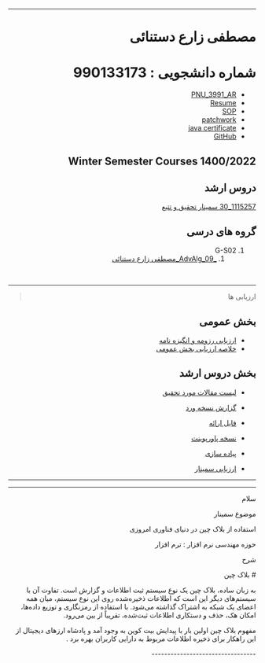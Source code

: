 <div dir="rtl">
  
  ---------

# مصطفی زارع دستنائی
# شماره دانشجویی : 990133173

- [PNU_3991_AR](https://github.com/mostafazare2008/PNU_3991_AR)
- [Resume](https://github.com/mostafazare2008/mostafazare2008.github.io.git) 
- [SOP](https://github.com/mostafazare2008/SOP.git)
- [patchwork](https://github.com/mostafazare2008/patchwork.git)
- [java certificate](https://github.com/mostafazare2008/PNU_3991_AR/blob/main/cert-1024-20425881.jpg)
- [GitHub](https://github.com/mostafazare2008)


## Winter Semester Courses 1400/2022

## دروس ارشد

[1115257_30 سمینار تحقیق و تتبع](https://github.com/mostafazare2008/seminar.git)

## گروه های درسی
1. G-S02
    1. [_AdvAlg_09_مصطفی زارع دستنائی](https://github.com/AliRazavi-edu/PNU_3991/tree/master/_MSc/AdvancedAlgorithms/1115025_01/09_%D9%85%D8%B5%D8%B7%D9%81%D9%8A%20%D8%B2%D8%A7%D8%B1%D8%B9%20%D8%AF%D8%B3%D8%AA%D9%86%D8%A7%D8%A6%D9%8A)
<br>

---------
> ارزیابی ها

## بخش عمومی
- [ارزیابی رزومه و انگیزه نامه]()
- [خلاصه ارزیابی بخش عمومی]()

## بخش دروس ارشد
- [لیست مقالات مورد تحقیق](https://github.com/mostafazare2008/seminar/tree/main/%D9%85%D8%B3%D8%AA%D9%86%D8%AF%D8%A7%D8%AA/Article)
- [گزارش نسخه ورد](https://github.com/mostafazare2008/seminar)
- [فایل ارائه](https://github.com/mostafazare2008/seminar)
- [نسخه پاورپوینت](https://github.com/mostafazare2008/seminar/tree/main/%D9%85%D8%B3%D8%AA%D9%86%D8%AF%D8%A7%D8%AA/Powerpoint)

- [پیاده سازی]()

- [ارزیابی سمینار](https://github.com/mostafazare2008/seminar/blob/main/MK_Seminar_Scoring_AR_1400.pdf)

---------

----------------
<p align="right">سلام</p>
<p align="right">موضوع سمینار</p>
<p align="right">استفاده از بلاک چین در دنیای فناوری امروزی</p>
<p align="right">حوزه مهندسی نرم افزار : ترم افزار</p>
<p align="right">شرح</p>
<p align="right"># بلاک چین

به زبان ساده، بلاک چین یک نوع سیستم ثبت اطلاعات و گزارش است. تفاوت آن با سیستم‌های دیگر این است که اطلاعات ذخیره‌شده روی این نوع سیستم، میان همه اعضای یک شبکه به اشتراک گذاشته می‌شود. با استفاده از رمزنگاری و توزیع داده‌ها، امکان هک، حذف و دستکاری اطلاعات ثبت‌شده، تقریباً از بین می‌رود.

مفهوم بلاک چین اولین بار با پیدایش بیت کوین به وجود آمد و پادشاه ارزهای دیجیتال از این راهکار برای ذخیره اطلاعات مربوط به دارایی کاربران بهره برد
.
</p>
---------------------------------

 
